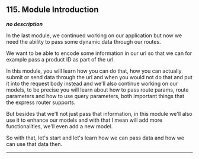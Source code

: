 ## 115. Module Introduction

<strong><em>no description</em></strong>

In the last module, we continued working on our application but now we need the
ability to pass some dynamic data through our routes. 

We want to be able to encode some information in our url so that we can for
example pass a product ID as part of the url. 

In this module, you will learn how you can do that, how you can actually submit
or send data through the url and when you would not do that and put it into the
request body instead and we'll also continue working on our models, to be
precise you will learn about how to pass route params, route parameters and how
to use query parameters, both important things that the express router supports.


But besides that we'll not just pass that information, in this module we'll also
use it to enhance our models and with that I mean will add more functionalities,
we'll even add a new model. 

So with that, let's start and let's learn how we can pass data and how we can
use that data then. 

---